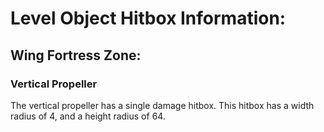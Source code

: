 # **Level Object Hitbox Information:**
## **Wing Fortress Zone:**
### **Vertical Propeller**
The vertical propeller has a single damage hitbox.  This hitbox has a width radius of 4, and a height radius of 64.
